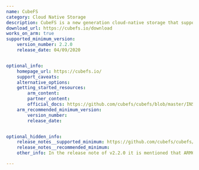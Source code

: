 ```yaml
---
name: CubeFS
category: Cloud Native Storage
description: CubeFS is a new generation cloud-native storage that supports access protocols such as S3, HDFS, and POSIX.
download_url: https://cubefs.io/download
works_on_arm: true
supported_minimum_version:
    version_number: 2.2.0
    release_date: 04/09/2020


optional_info:
    homepage_url: https://cubefs.io/
    support_caveats:
    alternative_options:
    getting_started_resources:
        arm_content: 
        partner_content: 
        official_docs: https://github.com/cubefs/cubefs/blob/master/INSTALL.md
    arm_recommended_minimum_version:
        version_number: 
        release_date:


optional_hidden_info:
    release_notes__supported_minimum: https://github.com/cubefs/cubefs/releases/tag/v2.2.0
    release_notes__recommended_minimum:
    other_info: In the release note of v2.2.0 it is mentioned that ARM64 support has been added through cross compilation.

---
```

